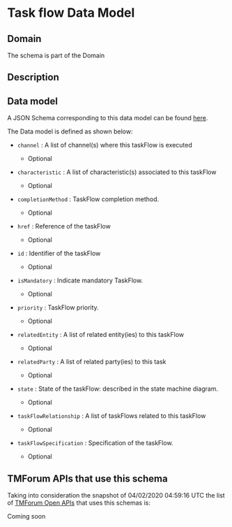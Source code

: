 # Task flow Data Model

## Domain

The  schema is part of the  Domain

## Description



## Data model

A JSON Schema corresponding to this data model can be found
[here](https://github.com/tmforum-rand/schemas/blob/candidates/Common/TaskFlow.schema.json).

The Data model is defined as shown below:

- `channel` : A list of channel(s) where this taskFlow is executed

  - Optional


- `characteristic` : A list of characteristic(s) associated to this taskFlow

  - Optional


- `completionMethod` : TaskFlow completion method.

  - Optional


- `href` : Reference of the taskFlow

  - Optional


- `id` : Identifier of the taskFlow

  - Optional


- `isMandatory` : Indicate mandatory TaskFlow.

  - Optional


- `priority` : TaskFlow priority.

  - Optional


- `relatedEntity` : A list of related entity(ies) to this taskFlow

  - Optional


- `relatedParty` : A list of related party(ies) to this task

  - Optional


- `state` : State of the taskFlow: described in the state machine diagram.

  - Optional


- `taskFlowRelationship` : A list of taskFlows related to this taskFlow

  - Optional


- `taskFlowSpecification` : Specification of the taskFlow.

  - Optional






## TMForum APIs that use this schema

Taking into consideration the snapshot of 04/02/2020 04:59:16 UTC the list of [TMForum Open APIs](https://www.tmforum.org/open-apis/) that uses this schemas is:

Coming soon